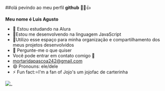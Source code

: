 ##olá pevindo ao meu perfil **github** 🙅‍♂️👍


**Meu nome é Luis Agusto** 
- 🔭 Estou estudando na Alura
- 🌱Estou me desenvolvendo na linguagem JavaScript
- 👯Utilizo esse espaço para minha organização e compartilhamento dos meus projetos desenvolvidos
- 💬 Pergunte-me o que quiser
- Você pode entrar em contato comigo 📧
- mortaridapascoa242@gmail.com
- 😄 Pronouns: ele/dele
- ⚡ Fun fact:⭐I'm a fan of Jojo's um jojofac de carterinha

![_](https://media1.tenor.com/m/Dii_EyDmKoQAAAAd/dio-jojo.gif)
